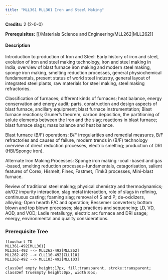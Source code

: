 ```yaml
---
title: "MLL361 MLL361 Iron and Steel Making"
---
```

**Credits:** 2 (2-0-0)

**Prerequisites:** [[/Materials Science and Engineering/MLL262|MLL262]]

#### Description
Introduction to production of Iron and Steel: Early history of iron and steel, evolution of iron and steel making technology, iron and steel making in India, overview of blast furnace iron making and modern steel making, sponge iron making, smelting reduction processes, general physiochemical fundamentals, present status of world steel industry, general layout of integrated steel plants, raw materials for steel making, steel making refractories.

Classification of furnaces; different kinds of furnaces; heat balance, energy conservation and energy audit; parts, construction and design aspects of blast furnace, ancillary equipment; blast furnace instrumentation; Blast furnace reactions; Gruner’s theorem, carbon deposition, the partitioning of solute elements between the Iron and the slag; reactions in blast furnace; blast furnace slags; mass balance and heat balance.

Blast furnace (B/F) operations: B/F irregularities and remedial measures, B/F refractories and causes of failure, modern trends in (B/F) technology overview of direct reduction processes, electric smelting; production of DRI (HBI/Sponge iron).

Alternate Iron Making Processes: Sponge iron making -coal -based and gas -based, smelting reduction processes-fundamentals, catagorisation, salient features of Corex, Hismelt, Finex, Fastmet, ITmk3 processes, Mini-blast furnace.

Review of traditional steel making; physical chemistry and thermodynamics; air/O2 impurity interaction, slag metal interaction, role of slags in refining, continuous casting; foaming slag; removal of S and P; de-oxidizers, alloying; Open hearth F/C and operation; Bessemer converters; bottom blown and top blown processes; slag practices and sequencing; LD, VD, AOD, and VOD; Ladle metallurgy; electric arc furnace and DRI usage; energy, environmental and quality considerations.

### Prerequisite Tree

```mermaid
flowchart TD
MLL361-492[MLL361]
MLL361-492 --> MLL262-492[MLL262]
MLL262-492 --> CLL110-492[CLL110]
MLL262-492 --> MLL103-492[MLL103]

classDef empty height:17px, fill:transparent, stroke:transparent;
classDef trueEmpty height:0px, width:0px;
```
